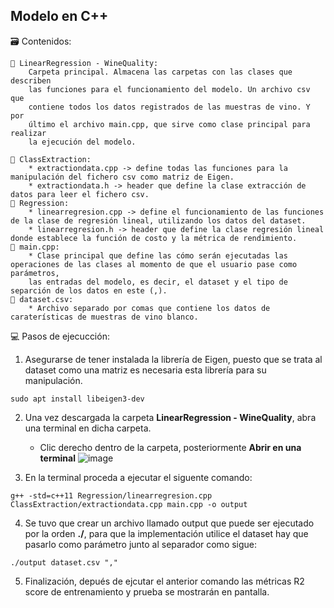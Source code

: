 ## Modelo en C++ 

🗃️​ Contenidos: 

    📂​ LinearRegression - WineQuality: 
        Carpeta principal. Almacena las carpetas con las clases que describen 
        las funciones para el funcionamiento del modelo. Un archivo csv que 
        contiene todos los datos registrados de las muestras de vino. Y por 
        último el archivo main.cpp, que sirve como clase principal para realizar
        la ejecución del modelo.
    
    📂​ ClassExtraction: 
        * extractiondata.cpp -> define todas las funciones para la manipulación del fichero csv como matriz de Eigen.
        * extractiondata.h -> header que define la clase extracción de datos para leer el fichero csv. 
    📂​ Regression: 
        * linearregresion.cpp -> define el funcionamiento de las funciones de la clase de regresión lineal, utilizando los datos del dataset.
        * linearregresion.h -> header que define la clase regresión lineal donde establece la función de costo y la métrica de rendimiento. 
    📂​ main.cpp:
        * Clase principal que define las cómo serán ejecutadas las operaciones de las clases al momento de que el usuario pase como parámetros, 
        las entradas del modelo, es decir, el dataset y el tipo de separción de los datos en este (,).
    📂​ dataset.csv:
        * Archivo separado por comas que contiene los datos de caraterísticas de muestras de vino blanco.
      
       
💻​ Pasos de ejecucción:   
1. Asegurarse de tener instalada la librería de Eigen, puesto que se trata al dataset como una matriz es necesaria 
   esta librería para su manipulación. 
```     
sudo apt install libeigen3-dev
```       
2. Una vez descargada la carpeta  **LinearRegression - WineQuality**, abra una terminal en dicha carpeta. 
    - Clic derecho dentro de la carpeta, posteriormente **Abrir en una terminal**
   ![image](https://user-images.githubusercontent.com/110064371/203443960-b5e109d0-05a7-4411-8fb8-f94b9e04b020.png)
   
3. En la terminal proceda a ejecutar el siguente comando:
```
g++ -std=c++11 Regression/linearregresion.cpp ClassExtraction/extractiondata.cpp main.cpp -o output
```
4. Se tuvo que crear un archivo llamado output que puede ser ejecutado por la orden **./**, para que la implementación
   utilice el dataset hay que pasarlo como parámetro junto al separador como sigue:
```
./output dataset.csv ","
```
5. Finalización, depués de ejcutar el anterior comando las métricas R2 score de entrenamiento y prueba se mostrarán en 
   pantalla.
